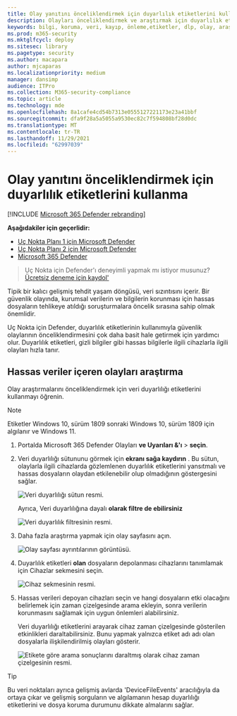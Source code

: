 ```yaml
---
title: Olay yanıtını önceliklendirmek için duyarlılık etiketlerini kullanma
description: Olayları önceliklendirmek ve araştırmak için duyarlılık etiketlerini kullanmayı öğrenin
keywords: bilgi, koruma, veri, kayıp, önleme,etiketler, dlp, olay, araştırma, araştırma
ms.prod: m365-security
ms.mktglfcycl: deploy
ms.sitesec: library
ms.pagetype: security
ms.author: macapara
author: mjcaparas
ms.localizationpriority: medium
manager: dansimp
audience: ITPro
ms.collection: M365-security-compliance
ms.topic: article
ms.technology: mde
ms.openlocfilehash: 8a1cafe4cd54b7313e0555127221173e23a41bbf
ms.sourcegitcommit: dfa9f28a5a5055a9530ec82c7f594808bf28d0dc
ms.translationtype: MT
ms.contentlocale: tr-TR
ms.lasthandoff: 11/29/2021
ms.locfileid: "62997039"
---
```

# <a name="use-sensitivity-labels-to-prioritize-incident-response"></a>Olay yanıtını önceliklendirmek için duyarlılık etiketlerini kullanma

[!INCLUDE [Microsoft 365 Defender rebranding](../../includes/microsoft-defender.md)]

**Aşağıdakiler için geçerlidir:**
- [Uç Nokta Planı 1 için Microsoft Defender](https://go.microsoft.com/fwlink/p/?linkid=2154037)
- [Uç Nokta Planı 2 için Microsoft Defender](https://go.microsoft.com/fwlink/p/?linkid=2154037)
- [Microsoft 365 Defender](https://go.microsoft.com/fwlink/?linkid=2118804)

> Uç Nokta için Defender'ı deneyimli yapmak mı istiyor musunuz? [Ücretsiz deneme için kaydol'](https://signup.microsoft.com/create-account/signup?products=7f379fee-c4f9-4278-b0a1-e4c8c2fcdf7e&ru=https://aka.ms/MDEp2OpenTrial?ocid=docs-wdatp-exposedapis-abovefoldlink)

Tipik bir kalıcı gelişmiş tehdit yaşam döngüsü, veri sızıntısını içerir. Bir güvenlik olayında, kurumsal verilerin ve bilgilerin korunması için hassas dosyaların tehlikeye atıldığı soruşturmalara öncelik sırasına sahip olmak önemlidir.

Uç Nokta için Defender, duyarlılık etiketlerinin kullanımıyla güvenlik olaylarının önceliklendirmesini çok daha basit hale getirmek için yardımcı olur. Duyarlılık etiketleri, gizli bilgiler gibi hassas bilgilerle ilgili cihazlarla ilgili olayları hızla tanır.

## <a name="investigate-incidents-that-involve-sensitive-data"></a>Hassas veriler içeren olayları araştırma

Olay araştırmalarını önceliklendirmek için veri duyarlılığı etiketlerini kullanmayı öğrenin.

> [!NOTE]
> Etiketler Windows 10, sürüm 1809 sonraki Windows 10, sürüm 1809 için algılanır ve Windows 11.

1. Portalda Microsoft 365 Defender Olayları **ve Uyarıları &'ı** \> **seçin**.

2. Veri duyarlılığı sütununu görmek için **ekranı sağa kaydırın** . Bu sütun, olaylarla ilgili cihazlarda gözlemlenen duyarlılık etiketlerini yansıtmalı ve hassas dosyaların olaydan etkilenebilir olup olmadığının göstergesini sağlar.

    ![Veri duyarlılığı sütun resmi.](images/data-sensitivity-column.png)

    Ayrıca, Veri duyarlılığına dayalı **olarak filtre de ebilirsiniz**

    ![Veri duyarlılık filtresinin resmi.](images/data-sensitivity-filter.png)

3. Daha fazla araştırma yapmak için olay sayfasını açın.

    ![Olay sayfası ayrıntılarının görüntüsü.](images/incident-page.png)

4. Duyarlılık etiketleri **olan** dosyaların depolanması cihazlarını tanımlamak için Cihazlar sekmesini seçin.

    ![Cihaz sekmesinin resmi.](images/investigate-devices-tab.png)

5. Hassas verileri depoyan cihazları seçin ve hangi dosyaların etki olacağını belirlemek için zaman çizelgesinde arama ekleyin, sonra verilerin korunmasını sağlamak için uygun önlemleri alabilirsiniz.

   Veri duyarlılığı etiketlerini arayarak cihaz zaman çizelgesinde gösterilen etkinlikleri daraltabilirsiniz. Bunu yapmak yalnızca etiket adı adı olan dosyalarla ilişkilendirilmiş olayları gösterir.

    ![Etikete göre arama sonuçlarını daraltmış olarak cihaz zaman çizelgesinin resmi.](images/machine-timeline-labels.png)

> [!TIP]
> Bu veri noktaları ayrıca gelişmiş avlarda 'DeviceFileEvents' aracılığıyla da ortaya çıkar ve gelişmiş sorguların ve algılamanın hesap duyarlılığı etiketlerini ve dosya koruma durumunu dikkate almalarını sağlar.
